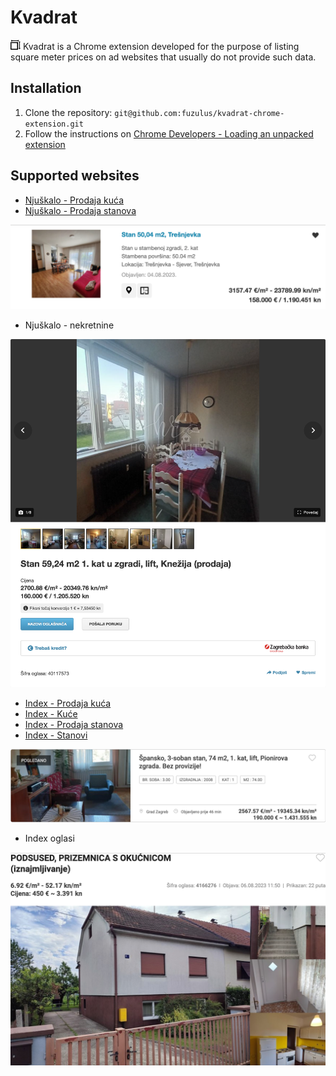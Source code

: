 # Kvadrat

![Logo](images/icon-16.png) Kvadrat is a Chrome extension developed for the purpose of listing square meter prices on ad websites that usually do not provide such data.

## Installation

1. Clone the repository:
`git@github.com:fuzulus/kvadrat-chrome-extension.git`
2. Follow the instructions on [Chrome Developers - Loading an unpacked extension](https://developer.chrome.com/docs/extensions/mv3/getstarted/development-basics/#load-unpacked)

## Supported websites

* [Njuškalo - Prodaja kuća](https://www.njuskalo.hr/prodaja-kuca)
* [Njuškalo - Prodaja stanova](https://www.njuskalo.hr/prodaja-stanova)

![Njuškalo list example](images/examples/njuskalo-list.png)

* Njuškalo - nekretnine

![Njuškalo single item example](images/examples/njuskalo-single-item.png)

* [Index - Prodaja kuća](https://www.index.hr/oglasi/prodaja-kuca/gid/3276)
* [Index - Kuće](https://www.index.hr/oglasi/kuce/gid/423)
* [Index - Prodaja stanova](https://www.index.hr/oglasi/prodaja-stanova/gid/3278)
* [Index - Stanovi](https://www.index.hr/oglasi/stanovi/gid/424)

![Index list example](images/examples/index-list.png)

* Index oglasi

![Index single item example](images/examples/index-single-item.png)
